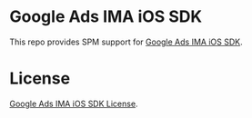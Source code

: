 # Google Ads IMA iOS SDK

This repo provides SPM support for [Google Ads IMA iOS SDK](https://developers.google.com/interactive-media-ads/docs/sdks/ios/client-side).

# License

[Google Ads IMA iOS SDK License](https://developers.google.com/interactive-media-ads/docs/sdks/ios/client-side).
